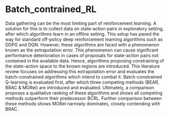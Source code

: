 # Batch_contrained_RL
Data gathering can be the most limiting part of reinforcement learning. A solution for this is to collect data
on state-action pairs in exploratory setting, after which algorithms learn in an offline setting. This setup has
paved the way for standard off-policy deep reinforcement learning algorithms such as DDPG and DQN. However,
these algorithms are faced with a phenomenon known as the extrapolation error. This phenomenon can cause
significant performance deterioration in cases of proposals for state-action pairs not contained in the available data.
Hence, algorithms proposing constraining of the state-action space to the known regions are introduced. This
literature review focuses on addressing this extrapolation error and evaluates the batch-constrained algorithms
which intend to combat it. Batch-constrained Q-learning is evaluated first, after which three competing
methods (BEAR, BRAC & MORel) are introduced and evaluated. Ultimately, a comparison proposes a
qualitative ranking of these algorithms and shows all competing methods outperform their predecessor BCRL.
Further comparison between these methods shows MORel narrowly dominates, closely contending with BRAC.
